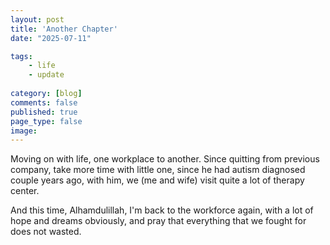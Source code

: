 ```yaml
---
layout: post
title: 'Another Chapter'
date: "2025-07-11"

tags: 
    - life
    - update
    
category: [blog]
comments: false
published: true
page_type: false
image:
---
```


Moving on with life, one workplace to another. Since quitting from previous company, take more time with little one, since he had autism diagnosed couple years ago, with him, we (me and wife) visit quite a lot of therapy center.

And this time, Alhamdulillah, I'm back to the workforce again, with a lot of hope and dreams obviously, and pray that everything that we fought for does not wasted.

